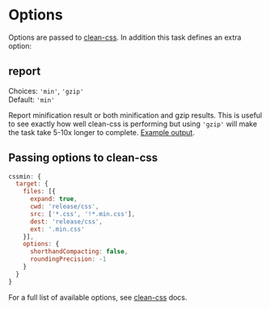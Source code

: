 # Options

Options are passed to [clean-css](https://github.com/jakubpawlowicz/clean-css#how-to-use-clean-css-programmatically). In addition this task defines an extra option:


## report

Choices: `'min'`, `'gzip'`  
Default: `'min'`

Report minification result or both minification and gzip results.
This is useful to see exactly how well clean-css is performing but using `'gzip'` will make the task take 5-10x longer to complete. [Example output](https://github.com/sindresorhus/maxmin#readme).


## Passing options to clean-css

```js
cssmin: {
  target: {
    files: [{
      expand: true,
      cwd: 'release/css',
      src: ['*.css', '!*.min.css'],
      dest: 'release/css',
      ext: '.min.css'
    }],
    options: {
      shorthandCompacting: false,
      roundingPrecision: -1
    }
  }
}
```

For a full list of available options, see [clean-css](https://github.com/jakubpawlowicz/clean-css#how-to-use-clean-css-programmatically) docs.
